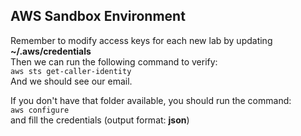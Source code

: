 
## AWS Sandbox Environment

Remember to modify access keys for each new lab by updating **~/.aws/credentials**  
Then we can run the following command to verify:    
``aws sts get-caller-identity ``    
And we should see our email.

If you don't have that folder available, you should run the command:      
``aws configure  ``      
and fill the credentials (output format: **json**)

